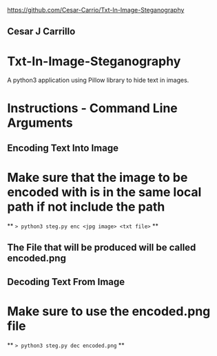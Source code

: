 https://github.com/Cesar-Carrio/Txt-In-Image-Steganography

## Cesar J Carrillo
# Txt-In-Image-Steganography
A python3 application using Pillow library to hide text in images.


# Instructions - Command Line Arguments
## Encoding Text Into Image
# Make sure that the image to be encoded with is in the same local path if not include the path
** `> python3 steg.py enc <jpg image> <txt file>` **
## The File that will be produced will be called encoded.png


## Decoding Text From Image
# Make sure to use the encoded.png file
** `> python3 steg.py dec encoded.png` **
